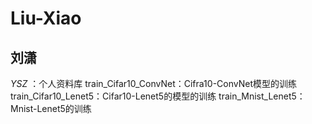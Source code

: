 # Liu-Xiao
刘潇
---


_YSZ_ ：个人资料库 
train_Cifar10_ConvNet：Cifra10-ConvNet模型的训练
train_Cifar10_Lenet5：Cifar10-Lenet5的模型的训练
train_Mnist_Lenet5：Mnist-Lenet5的训练
